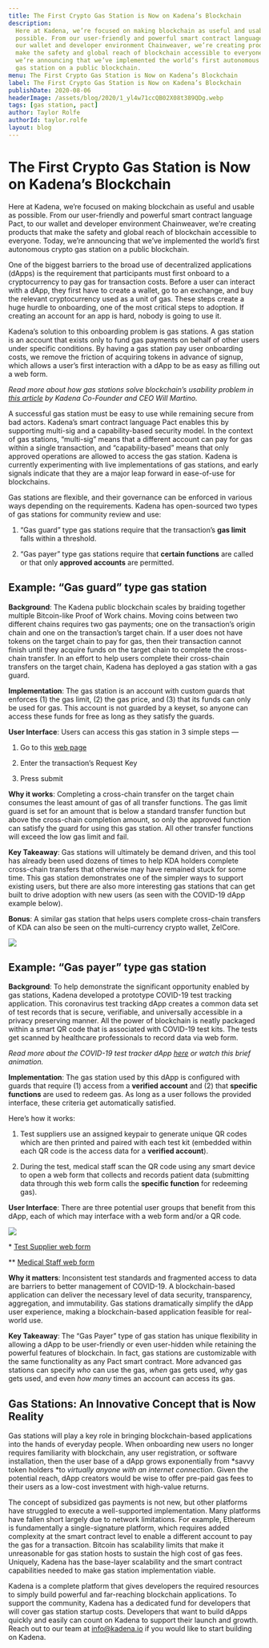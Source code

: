 ```yaml
---
title: The First Crypto Gas Station is Now on Kadena’s Blockchain
description:
  Here at Kadena, we’re focused on making blockchain as useful and usable as
  possible. From our user-friendly and powerful smart contract language Pact, to
  our wallet and developer environment Chainweaver, we’re creating products that
  make the safety and global reach of blockchain accessible to everyone. Today,
  we’re announcing that we’ve implemented the world’s first autonomous crypto
  gas station on a public blockchain.
menu: The First Crypto Gas Station is Now on Kadena’s Blockchain
label: The First Crypto Gas Station is Now on Kadena’s Blockchain
publishDate: 2020-08-06
headerImage: /assets/blog/2020/1_yl4w71ccQB02X08t389QDg.webp
tags: [gas station, pact]
author: Taylor Rolfe
authorId: taylor.rolfe
layout: blog
---
```


# The First Crypto Gas Station is Now on Kadena’s Blockchain

Here at Kadena, we’re focused on making blockchain as useful and usable as
possible. From our user-friendly and powerful smart contract language Pact, to
our wallet and developer environment Chainweaver, we’re creating products that
make the safety and global reach of blockchain accessible to everyone. Today,
we’re announcing that we’ve implemented the world’s first autonomous crypto gas
station on a public blockchain.

One of the biggest barriers to the broad use of decentralized applications
(dApps) is the requirement that participants must first onboard to a
cryptocurrency to pay gas for transaction costs. Before a user can interact with
a dApp, they first have to create a wallet, go to an exchange, and buy the
relevant cryptocurrency used as a unit of gas. These steps create a huge hurdle
to onboarding, one of the most critical steps to adoption. If creating an
account for an app is hard, nobody is going to use it.

Kadena’s solution to this onboarding problem is gas stations. A gas station is
an account that exists only to fund gas payments on behalf of other users under
specific conditions. By having a gas station pay user onboarding costs, we
remove the friction of acquiring tokens in advance of signup, which allows a
user’s first interaction with a dApp to be as easy as filling out a web form.

_Read more about how gas stations solve blockchain’s usability problem in
[this article](https://medium.com/kadena-io/users-shouldnt-pay-for-gas-4df989ec8236)
by Kadena Co-Founder and CEO Will Martino._

A successful gas station must be easy to use while remaining secure from bad
actors. Kadena’s smart contract language Pact enables this by supporting
multi-sig and a capability-based security model. In the context of gas stations,
“multi-sig” means that a different account can pay for gas within a single
transaction, and “capability-based” means that only approved operations are
allowed to access the gas station. Kadena is currently experimenting with live
implementations of gas stations, and early signals indicate that they are a
major leap forward in ease-of-use for blockchains.

Gas stations are flexible, and their governance can be enforced in various ways
depending on the requirements. Kadena has open-sourced two types of gas stations
for community review and use:

1.  “Gas guard” type gas stations require that the transaction’s **gas limit**
    falls within a threshold.

2.  “Gas payer” type gas stations require that **certain functions** are called
    or that only **approved accounts** are permitted.

## Example: “Gas guard” type gas station

**Background**: The Kadena public blockchain scales by braiding together
multiple Bitcoin-like Proof of Work chains. Moving coins between two different
chains requires two gas payments; one on the transaction’s origin chain and one
on the transaction’s target chain. If a user does not have tokens on the target
chain to pay for gas, then their transaction cannot finish until they acquire
funds on the target chain to complete the cross-chain transfer. In an effort to
help users complete their cross-chain transfers on the target chain, Kadena has
deployed a gas station with a gas guard.

**Implementation**: The gas station is an account with custom guards that
enforces (1) the gas limit, (2) the gas price, and (3) that its funds can only
be used for gas. This account is not guarded by a keyset, so anyone can access
these funds for free as long as they satisfy the guards.

**User Interface**: Users can access this gas station in 3 simple steps —

1.  Go to this
    [web page](https://kadena-community.github.io/kadena-transfer-js/xchain.html)

2.  Enter the transaction’s Request Key

3.  Press submit

**Why it works**: Completing a cross-chain transfer on the target chain consumes
the least amount of gas of all transfer functions. The gas limit guard is set
for an amount that is below a standard transfer function but above the
cross-chain completion amount, so only the approved function can satisfy the
guard for using this gas station. All other transfer functions will exceed the
low gas limit and fail.

**Key Takeaway**: Gas stations will ultimately be demand driven, and this tool
has already been used dozens of times to help KDA holders complete cross-chain
transfers that otherwise may have remained stuck for some time. This gas station
demonstrates one of the simpler ways to support existing users, but there are
also more interesting gas stations that can get built to drive adoption with new
users (as seen with the COVID-19 dApp example below).

**Bonus**: A similar gas station that helps users complete cross-chain transfers
of KDA can also be seen on the multi-currency crypto wallet, ZelCore.

![](/assets/blog/2020/1_NfLprkEnhzsul2fPmC_SjA.webp)

## Example: “Gas payer” type gas station

**Background**: To help demonstrate the significant opportunity enabled by gas
stations, Kadena developed a prototype COVID-19 test tracking application. This
coronavirus test tracking dApp creates a common data set of test records that is
secure, verifiable, and universally accessible in a privacy preserving manner.
All the power of blockchain is neatly packaged within a smart QR code that is
associated with COVID-19 test kits. The tests get scanned by healthcare
professionals to record data via web form.

_Read more about the COVID-19 test tracker dApp
[here](https://github.com/kadena-io/covid19-platform) or watch this brief
animation._

[](https://www.youtube.com/watch?v=y7R6RbSptE0)

**Implementation**: The gas station used by this dApp is configured with guards
that require (1) access from a **verified account** and (2) that **specific
functions** are used to redeem gas. As long as a user follows the provided
interface, these criteria get automatically satisfied.

Here’s how it works:

1.  Test suppliers use an assigned keypair to generate unique QR codes which are
    then printed and paired with each test kit (embedded within each QR code is
    the access data for a **verified account**).

2.  During the test, medical staff scan the QR code using any smart device to
    open a web form that collects and records patient data (submitting data
    through this web form calls the **specific function** for redeeming gas).

**User Interface**: There are three potential user groups that benefit from this
dApp, each of which may interface with a web form and/or a QR code.

![](/assets/blog/2020/1_OQo0NHsWnN7VHBlslwthNA.webp)

\* [Test Supplier web form](https://covid19-dashboard.chainweb.com/)

\*\* [Medical Staff web form](https://covid19-test.chainweb.com/)

**Why it matters**: Inconsistent test standards and fragmented access to data
are barriers to better management of COVID-19. A blockchain-based application
can deliver the necessary level of data security, transparency, aggregation, and
immutability. Gas stations dramatically simplify the dApp user experience,
making a blockchain-based application feasible for real-world use.

**Key Takeaway**: The “Gas Payer” type of gas station has unique flexibility in
allowing a dApp to be user-friendly or even user-hidden while retaining the
powerful features of blockchain. In fact, gas stations are customizable with the
same functionality as any Pact smart contract. More advanced gas stations can
specify _who_ can use the gas, _when_ gas gets used, _why_ gas gets used, and
even _how many_ times an account can access its gas.

## Gas Stations: An Innovative Concept that is Now Reality

Gas stations will play a key role in bringing blockchain-based applications into
the hands of everyday people. When onboarding new users no longer requires
familiarity with blockchain, any user registration, or software installation,
then the user base of a dApp grows exponentially from *savvy token holders *to
_virtually anyone with an internet connection_. Given the potential reach, dApp
creators would be wise to offer pre-paid gas fees to their users as a low-cost
investment with high-value returns.

The concept of subsidized gas payments is not new, but other platforms have
struggled to execute a well-supported implementation. Many platforms have fallen
short largely due to network limitations. For example, Ethereum is fundamentally
a single-signature platform, which requires added complexity at the smart
contract level to enable a different account to pay the gas for a transaction.
Bitcoin has scalability limits that make it unreasonable for gas station hosts
to sustain the high cost of gas fees. Uniquely, Kadena has the base-layer
scalability and the smart contract capabilities needed to make gas station
implementation viable.

Kadena is a complete platform that gives developers the required resources to
simply build powerful and far-reaching blockchain applications. To support the
community, Kadena has a dedicated fund for developers that will cover gas
station startup costs. Developers that want to build dApps quickly and easily
can count on Kadena to support their launch and growth. Reach out to our team at
[info@kadena.io](mailto:info@kadena.io) if you would like to start building on
Kadena.
